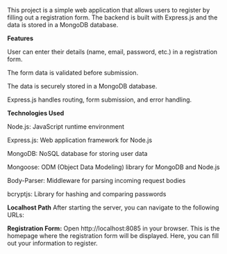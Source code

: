 This project is a simple web application that allows users to register by filling out a registration form. The backend is built with Express.js and the data is stored in a MongoDB database.


**Features**

User can enter their details (name, email, password, etc.) in a registration form.

The form data is validated before submission.

The data is securely stored in a MongoDB database.

Express.js handles routing, form submission, and error handling.


**Technologies Used**

Node.js: JavaScript runtime environment

Express.js: Web application framework for Node.js

MongoDB: NoSQL database for storing user data

Mongoose: ODM (Object Data Modeling) library for MongoDB and Node.js

Body-Parser: Middleware for parsing incoming request bodies

bcryptjs: Library for hashing and comparing passwords


**Localhost Path**
After starting the server, you can navigate to the following URLs:

**Registration Form:**
Open http://localhost:8085 in your browser. This is the homepage where the registration form will be displayed. Here, you can fill out your information to register.
